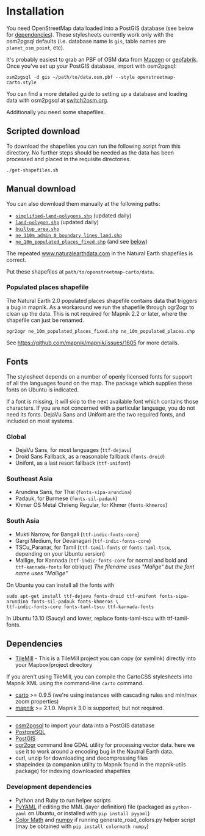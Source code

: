 # Installation

You need OpenStreetMap data loaded into a PostGIS database (see below for [dependencies](#dependencies)). These stylesheets currently work only with the osm2pgsql defaults (i.e. database name is `gis`, table names are `planet_osm_point`, etc).

It's probably easiest to grab an PBF of OSM data from [Mapzen](https://mapzen.com/metro-extracts/) or [geofabrik](http://download.geofabrik.de/). Once you've set up your PostGIS database, import with osm2pgsql:

```
osm2pgsql -d gis ~/path/to/data.osm.pbf --style openstreetmap-carto.style
```

You can find a more detailed guide to setting up a database and loading data with osm2pgsql at [switch2osm.org](http://switch2osm.org/loading-osm-data/).

Additionally you need some shapefiles.

## Scripted download

To download the shapefiles you can run the following script from this directory. No further steps should be needed as the data has been processed and placed in the requisite directories.

```
./get-shapefiles.sh
```

## Manual download

You can also download them manually at the following paths:

* [`simplified-land-polygons.shp`](http://data.openstreetmapdata.com/simplified-land-polygons-complete-3857.zip) (updated daily)
* [`land-polygon.shp`](http://data.openstreetmapdata.com/land-polygons-split-3857.zip) (updated daily)
* [`builtup_area.shp`](http://planet.openstreetmap.org/historical-shapefiles/world_boundaries-spherical.tgz)
* [`ne_110m_admin_0_boundary_lines_land.shp`](http://www.naturalearthdata.com/http//www.naturalearthdata.com/download/110m/cultural/ne_110m_admin_0_boundary_lines_land.zip)
* [`ne_10m_populated_places_fixed.shp`](http://www.naturalearthdata.com/http//www.naturalearthdata.com/download/10m/cultural/ne_10m_populated_places.zip) (and see [below](#populated-places-shapefile))

The repeated www.naturalearthdata.com in the Natural Earth shapefiles is correct.

Put these shapefiles at `path/to/openstreetmap-carto/data`.

### Populated places shapefile

The Natural Earth 2.0 populated places shapefile contains data that triggers a bug in mapnik. As
a workaround we run the shapefile through ogr2ogr to clean up the data. This is not required for
Mapnik 2.2 or later, where the shapefile can just be renamed.

```
ogr2ogr ne_10m_populated_places_fixed.shp ne_10m_populated_places.shp
```

See https://github.com/mapnik/mapnik/issues/1605 for more details.

## Fonts
The stylesheet depends on a number of openly licensed fonts for support of all the languages found on the map. The package which supplies these fonts on Ubuntu is indicated.

If a font is missing, it will skip to the next available font which contains those characters. If you are not concerned with a particular language, you do not need its fonts. DejaVu Sans and Unifont are the two required fonts, and included on most systems.

### Global
* DejaVu Sans, for most languages (`ttf-dejavu`)
* Droid Sans Fallback, as a reasonable fallback (`fonts-droid`)
* Unifont, as a last resort fallback (`ttf-unifont`)

### Southeast Asia
* Arundina Sans, for Thai (`fonts-sipa-arundina`)
* Padauk, for Burmese (`fonts-sil-padauk`)
* Khmer OS Metal Chrieng Regular, for Khmer (`fonts-khmeros`)

### South Asia

* Mukti Narrow, for Bangali (`ttf-indic-fonts-core`)
* Gargi Medium, for Devanagari (`ttf-indic-fonts-core`)
* TSCu_Paranar, for Tamil (`ttf-tamil-fonts` or ``fonts-taml-tscu``, depending on your Ubuntu version)
* Mallige, for Kannada (`ttf-indic-fonts-core` for normal and bold and `ttf-kannada-fonts` for oblique) *The filename uses "Malige" but the font name uses "Mallige"*

On Ubuntu you can install all the fonts with

```
sudo apt-get install ttf-dejavu fonts-droid ttf-unifont fonts-sipa-arundina fonts-sil-padauk fonts-khmeros \
ttf-indic-fonts-core fonts-taml-tscu ttf-kannada-fonts
```
In Ubuntu 13.10 (Saucy) and lower, replace fonts-taml-tscu with ttf-tamil-fonts.

## Dependencies

* [TileMill](http://mapbox.com/tilemill) - This is a TileMill project you can copy (or symlink) directly into your Mapbox/project directory

If you aren't using TileMill, you can compile the CartoCSS stylesheets into Mapnik XML using the command-line `carto` command.

* [carto](https://github.com/mapbox/carto) >= 0.9.5 (we're using instances with cascading rules and min/max zoom properties)
* [mapnik](https://github.com/mapnik/mapnik/wiki/Mapnik-Installation) >= 2.1.0. Mapnik 3.0 is supported, but not required.

---

* [osm2pgsql](http://wiki.openstreetmap.org/wiki/Osm2pgsql) to import your data into a PostGIS database
* [PostgreSQL](http://www.postgresql.org/)
* [PostGIS](http://postgis.org/)
* [ogr2ogr](http://www.gdal.org/) command line GDAL utility for processing vector data. here we use it to work around a encoding bug in the Nautral Earth data.
* curl, unzip for downloading and decompressing files
* shapeindex (a companion utility to Mapnik found in the mapnik-utils package) for indexing downloaded shapefiles

### Development dependencies

* Python and Ruby to run helper scripts
* [PyYAML](http://pyyaml.org/wiki/PyYAML) if editing the MML (layer definition) file (packaged as `python-yaml` on Ubuntu, or installed with `pip install pyyaml`)
* [Color Math](https://github.com/gtaylor/python-colormath) and [numpy](http://www.numpy.org/) if running generate_road_colors.py helper script (may be obtained with `pip install colormath numpy`)